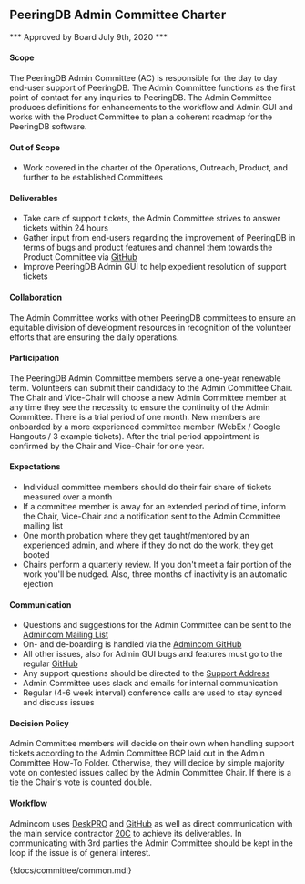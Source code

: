 ## PeeringDB Admin Committee Charter

*** Approved by Board July 9th, 2020 ***

#### Scope


The PeeringDB Admin Committee (AC) is responsible for the day to day end-user support of PeeringDB. The Admin Committee functions as the first point of contact for any inquiries to PeeringDB. The Admin Committee produces definitions for enhancements to the workflow and Admin GUI and works with the Product Committee to plan a coherent roadmap for the PeeringDB software.


#### Out of Scope
- Work covered in the charter of the Operations, Outreach,  Product, and further to be established Committees


#### Deliverables
- Take care of support tickets, the Admin Committee strives to answer tickets within 24 hours
- Gather input from end-users regarding the improvement of PeeringDB in terms of bugs and product features and channel them towards the Product Committee via [GitHub](https://github.com/peeringdb/peeringdb/issues)
- Improve PeeringDB Admin GUI to help expedient resolution of support tickets


#### Collaboration
The Admin Committee works with other PeeringDB committees to ensure an equitable division of development resources in recognition of the volunteer efforts that are ensuring the daily operations.


#### Participation
The PeeringDB Admin Committee members serve a one-year renewable term. Volunteers can submit their candidacy to the Admin Committee Chair. The Chair and Vice-Chair will choose a new Admin Committee member at any time they see the necessity to ensure the continuity of the Admin Committee.  There is a trial period of one month. New members are onboarded by a more experienced committee member (WebEx / Google Hangouts / 3 example tickets). After the trial period appointment is confirmed by the Chair and Vice-Chair for one year.


#### Expectations
- Individual committee members should do their fair share of tickets measured over a month
- If a committee member is away for an extended period of time, inform the Chair, Vice-Chair and a notification sent to the Admin Committee mailing list
- One month probation where they get taught/mentored by an experienced admin, and where if they do not do the work, they get booted
- Chairs perform a quarterly review. If you don't meet a fair portion of the work you'll be nudged. Also, three months of inactivity is an automatic ejection


#### Communication
- Questions and suggestions for the Admin Committee can be sent to the [Admincom Mailing List](mailto:admincom@lists.peeringdb.com)
- On- and de-boarding is handled via the [Admincom GitHub](https://github.com/peeringdb/admincom/issues)
- All other issues, also for Admin GUI bugs and features must go to the regular [GitHub](https://github.com/peeringdb/peeringdb/issues)
- Any support questions should be directed to the [Support Address](mailto:support@peeringdb.com)
- Admin Committee uses slack and emails for internal communication
- Regular (4-6 week interval) conference calls are used to stay synced and discuss  issues


#### Decision Policy
Admin Committee members will decide on their own when handling support tickets according to the Admin Committee BCP laid out in the Admin Committee How-To Folder. Otherwise, they will decide by simple majority vote on contested issues called by the Admin Committee Chair. If there is a tie the Chair's vote is counted double.


#### Workflow
Admincom uses [DeskPRO](https://peeringdb.deskpro.com/agent) and [GitHub](https://github.com/peeringdb/admincom/issues) as well as direct communication with the main service contractor [20C](https://20c.com/) to achieve its deliverables. In communicating with 3rd parties the Admin Committee should be kept in the loop if the issue is of general interest.


{!docs/committee/common.md!}
